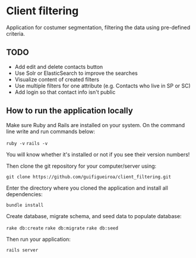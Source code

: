 # Client filtering

Application for costumer segmentation, filtering the data using pre-defined criteria.

## TODO

* Add edit and delete contacts button
* Use Solr or ElasticSearch to improve the searches
* Visualize content of created filters
* Use multiple filters for one attribute (e.g. Contacts who live in SP or SC)
* Add login so that contact info isn't public


## How to run the application locally

Make sure Ruby and Rails are installed on your system. On the command line write and run commands below:

  `ruby -v`
  `rails -v`
  
You will know whether it's installed or not if you see their version numbers!


Then clone the git repository for your computer/server using:

  `git clone https://github.com/guifigueiroa/client_filtering.git`
  
Enter the directory where you cloned the application and install all dependencies:

  `bundle install`
  
Create database, migrate schema, and seed data to populate database:

  `rake db:create`
  `rake db:migrate`
  `rake db:seed`
  
Then run your application:

  `rails server`
